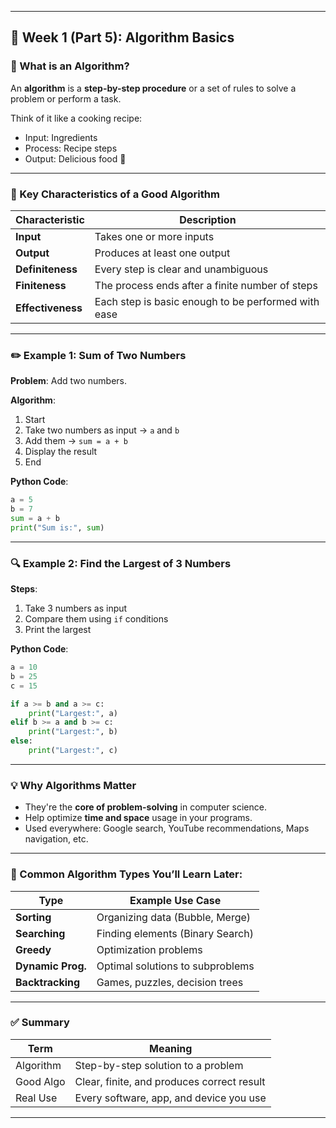 
---

## 🧠 Week 1 (Part 5): Algorithm Basics

### 📌 What is an Algorithm?

An **algorithm** is a **step-by-step procedure** or a set of rules to solve a problem or perform a task.

Think of it like a cooking recipe:

* Input: Ingredients
* Process: Recipe steps
* Output: Delicious food 🍝

---

### 🧮 Key Characteristics of a Good Algorithm

| Characteristic    | Description                                         |
| ----------------- | --------------------------------------------------- |
| **Input**         | Takes one or more inputs                            |
| **Output**        | Produces at least one output                        |
| **Definiteness**  | Every step is clear and unambiguous                 |
| **Finiteness**    | The process ends after a finite number of steps     |
| **Effectiveness** | Each step is basic enough to be performed with ease |

---

### ✏️ Example 1: Sum of Two Numbers

**Problem**: Add two numbers.

**Algorithm**:

1. Start
2. Take two numbers as input → `a` and `b`
3. Add them → `sum = a + b`
4. Display the result
5. End

**Python Code**:

```python
a = 5
b = 7
sum = a + b
print("Sum is:", sum)
```

---

### 🔍 Example 2: Find the Largest of 3 Numbers

**Steps**:

1. Take 3 numbers as input
2. Compare them using `if` conditions
3. Print the largest

**Python Code**:

```python
a = 10
b = 25
c = 15

if a >= b and a >= c:
    print("Largest:", a)
elif b >= a and b >= c:
    print("Largest:", b)
else:
    print("Largest:", c)
```

---

### 💡 Why Algorithms Matter

* They're the **core of problem-solving** in computer science.
* Help optimize **time and space** usage in your programs.
* Used everywhere: Google search, YouTube recommendations, Maps navigation, etc.

---

### 🧠 Common Algorithm Types You’ll Learn Later:

| Type              | Example Use Case                 |
| ----------------- | -------------------------------- |
| **Sorting**       | Organizing data (Bubble, Merge)  |
| **Searching**     | Finding elements (Binary Search) |
| **Greedy**        | Optimization problems            |
| **Dynamic Prog.** | Optimal solutions to subproblems |
| **Backtracking**  | Games, puzzles, decision trees   |

---

### ✅ Summary

| Term      | Meaning                                    |
| --------- | ------------------------------------------ |
| Algorithm | Step-by-step solution to a problem         |
| Good Algo | Clear, finite, and produces correct result |
| Real Use  | Every software, app, and device you use    |

---

